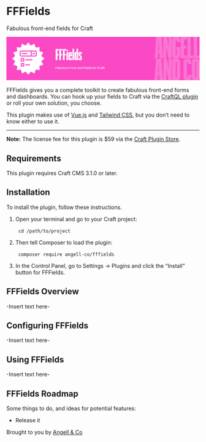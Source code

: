 # FFFields

Fabulous front-end fields for Craft

![Banner](resources/img/banner.png)

FFFields gives you a complete toolkit to create fabulous front-end forms and dashboards. You can hook up your fields to Craft via the [CraftQL plugin](https://plugins.craftcms.com/craftql) or roll your own solution, you choose.

This plugin makes use of [Vue.js](https://vuejs.org/) and [Tailwind CSS](https://tailwindcss.com), but you don’t need to know either to use it.

---

**Note:** The license fee for this plugin is $59 via the [Craft Plugin Store](https://plugins.craftcms.com/fffields).


## Requirements

This plugin requires Craft CMS 3.1.0 or later.


## Installation

To install the plugin, follow these instructions.

1. Open your terminal and go to your Craft project:

        cd /path/to/project

2. Then tell Composer to load the plugin:

        composer require angell-co/fffields

3. In the Control Panel, go to Settings → Plugins and click the “Install” button for FFFields.


## FFFields Overview

-Insert text here-


## Configuring FFFields

-Insert text here-


## Using FFFields

-Insert text here-


## FFFields Roadmap

Some things to do, and ideas for potential features:

* Release it

Brought to you by [Angell & Co](https://angell.io)
